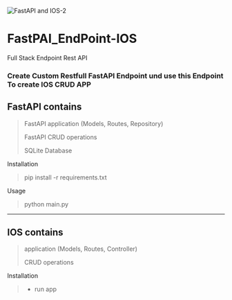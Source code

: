 

![FastAPI and IOS-2](https://github.com/mbosoft/FastPAI_EndPoint-IOS/assets/35449529/301d6fc3-3af2-45db-87bb-1f1b7c48dfb9)


# FastPAI_EndPoint-IOS
Full Stack Endpoint Rest API 


### Create Custom Restfull FastAPI Endpoint und use this Endpoint To create IOS CRUD APP 


## FastAPI contains
> FastAPI application (Models, Routes, Repository)
> 
> FastAPI CRUD operations 
> 
> SQLite Database
>
> 
Installation
> pip install -r requirements.txt
> 
 Usage
> python main.py


----------------------------------------------------


## IOS contains
>  application (Models, Routes, Controller)
> 
>  CRUD operations
> 
 Installation
> - run app



